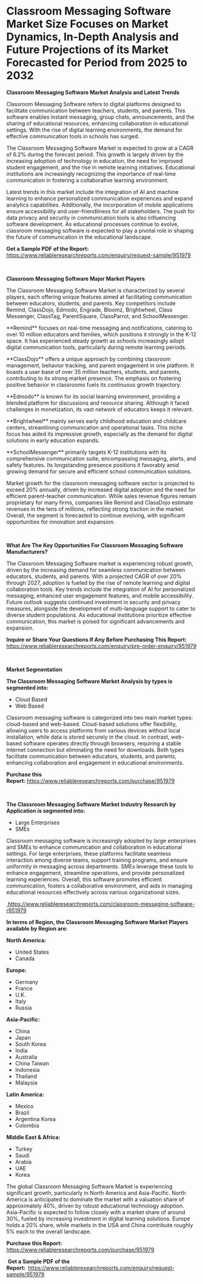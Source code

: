 <p><h1>Classroom Messaging Software Market Size Focuses on Market Dynamics, In-Depth Analysis and Future Projections of its Market Forecasted for Period from 2025 to 2032</h1></p><p><strong>Classroom Messaging Software Market Analysis and Latest Trends</strong></p>
<p><p>Classroom Messaging Software refers to digital platforms designed to facilitate communication between teachers, students, and parents. This software enables instant messaging, group chats, announcements, and the sharing of educational resources, enhancing collaboration in educational settings. With the rise of digital learning environments, the demand for effective communication tools in schools has surged.</p><p>The Classroom Messaging Software Market is expected to grow at a CAGR of 6.2% during the forecast period. This growth is largely driven by the increasing adoption of technology in education, the need for improved student engagement, and the rise in remote learning initiatives. Educational institutions are increasingly recognizing the importance of real-time communication in fostering a collaborative learning environment.</p><p>Latest trends in this market include the integration of AI and machine learning to enhance personalized communication experiences and expand analytics capabilities. Additionally, the incorporation of mobile applications ensure accessibility and user-friendliness for all stakeholders. The push for data privacy and security in communication tools is also influencing software development. As educational processes continue to evolve, classroom messaging software is expected to play a pivotal role in shaping the future of communication in the educational landscape.</p></p>
<p><strong>Get a Sample PDF of the Report:&nbsp;</strong> <a href="https://www.reliableresearchreports.com/enquiry/request-sample/951979?utm_campaign=3308&utm_medium=2&utm_source=Github&utm_content=ia&utm_term=17042025&utm_id=classroom-messaging-software">https://www.reliableresearchreports.com/enquiry/request-sample/951979</a></p>
<p>&nbsp;</p>
<p><strong>Classroom Messaging Software Major Market Players</strong></p>
<p><p>The Classroom Messaging Software Market is characterized by several players, each offering unique features aimed at facilitating communication between educators, students, and parents. Key competitors include Remind, ClassDojo, Edmodo, Engrade, Bloomz, Brightwheel, Class Messenger, ClassTag, ParentSquare, ClassParrot, and SchoolMessenger.</p><p>**Remind** focuses on real-time messaging and notifications, catering to over 10 million educators and families, which positions it strongly in the K-12 space. It has experienced steady growth as schools increasingly adopt digital communication tools, particularly during remote learning periods.</p><p>**ClassDojo** offers a unique approach by combining classroom management, behavior tracking, and parent engagement in one platform. It boasts a user base of over 35 million teachers, students, and parents, contributing to its strong market presence. The emphasis on fostering positive behavior in classrooms fuels its continuous growth trajectory.</p><p>**Edmodo** is known for its social learning environment, providing a blended platform for discussions and resource sharing. Although it faced challenges in monetization, its vast network of educators keeps it relevant.</p><p>**Brightwheel** mainly serves early childhood education and childcare centers, streamlining communication and operational tasks. This niche focus has aided its impressive growth, especially as the demand for digital solutions in early education expands.</p><p>**SchoolMessenger** primarily targets K-12 institutions with its comprehensive communication suite, encompassing messaging, alerts, and safety features. Its longstanding presence positions it favorably amid growing demand for secure and efficient school communication solutions.</p><p>Market growth for the classroom messaging software sector is projected to exceed 20% annually, driven by increased digital adoption and the need for efficient parent-teacher communication. While sales revenue figures remain proprietary for many firms, companies like Remind and ClassDojo estimate revenues in the tens of millions, reflecting strong traction in the market. Overall, the segment is forecasted to continue evolving, with significant opportunities for innovation and expansion.</p></p>
<p>&nbsp;</p>
<p><strong>What Are The Key Opportunities For Classroom Messaging Software Manufacturers?</strong></p>
<p><p>The Classroom Messaging Software market is experiencing robust growth, driven by the increasing demand for seamless communication between educators, students, and parents. With a projected CAGR of over 20% through 2027, adoption is fueled by the rise of remote learning and digital collaboration tools. Key trends include the integration of AI for personalized messaging, enhanced user engagement features, and mobile accessibility. Future outlook suggests continued investment in security and privacy measures, alongside the development of multi-language support to cater to diverse student populations. As educational institutions prioritize effective communication, this market is poised for significant advancements and expansion.</p></p>
<p><strong>Inquire or Share Your Questions If Any Before Purchasing This Report:</strong> <a href="https://www.reliableresearchreports.com/enquiry/pre-order-enquiry/951979?utm_campaign=3308&utm_medium=2&utm_source=Github&utm_content=ia&utm_term=17042025&utm_id=classroom-messaging-software">https://www.reliableresearchreports.com/enquiry/pre-order-enquiry/951979</a></p>
<p>&nbsp;</p>
<p><strong>Market Segmentation</strong></p>
<p><strong>The Classroom Messaging Software Market Analysis by types is segmented into:</strong></p>
<p><ul><li>Cloud Based</li><li>Web Based</li></ul></p>
<p><p>Classroom messaging software is categorized into two main market types: cloud-based and web-based. Cloud-based solutions offer flexibility, allowing users to access platforms from various devices without local installation, while data is stored securely in the cloud. In contrast, web-based software operates directly through browsers, requiring a stable internet connection but eliminating the need for downloads. Both types facilitate communication between educators, students, and parents, enhancing collaboration and engagement in educational environments.</p></p>
<p><strong>Purchase this Report:&nbsp;</strong><a href="https://www.reliableresearchreports.com/purchase/951979?utm_campaign=3308&utm_medium=2&utm_source=Github&utm_content=ia&utm_term=17042025&utm_id=classroom-messaging-software">https://www.reliableresearchreports.com/purchase/951979</a></p>
<p>&nbsp;</p>
<p><strong>The Classroom Messaging Software Market Industry Research by Application is segmented into:</strong></p>
<p><ul><li>Large Enterprises</li><li>SMEs</li></ul></p>
<p><p>Classroom messaging software is increasingly adopted by large enterprises and SMEs to enhance communication and collaboration in educational settings. For large enterprises, these platforms facilitate seamless interaction among diverse teams, support training programs, and ensure uniformity in messaging across departments. SMEs leverage these tools to enhance engagement, streamline operations, and provide personalized learning experiences. Overall, this software promotes efficient communication, fosters a collaborative environment, and aids in managing educational resources effectively across various organizational sizes.</p></p>
<p><a href="https://www.reliableresearchreports.com/classroom-messaging-software-r951979?utm_campaign=3308&utm_medium=2&utm_source=Github&utm_content=ia&utm_term=17042025&utm_id=classroom-messaging-software">&nbsp;https://www.reliableresearchreports.com/classroom-messaging-software-r951979</a></p>
<p><strong>In terms of Region, the Classroom Messaging Software Market Players available by Region are:</strong></p>
<p>
    <p> <strong> North America: </strong>
        <ul>
            <li>United States</li>
            <li>Canada</li>
        </ul>
        </p> 
    <p> <strong> Europe: </strong>
        <ul>
            <li>Germany</li>
            <li>France</li>
            <li>U.K.</li>
            <li>Italy</li>
            <li>Russia</li>
        </ul>
        </p> 
    <p> <strong> Asia-Pacific: </strong>
        <ul>
            <li>China</li>
            <li>Japan</li>
            <li>South Korea</li>
            <li>India</li>
            <li>Australia</li>
            <li>China Taiwan</li>
            <li>Indonesia</li>
            <li>Thailand</li>
            <li>Malaysia</li>
        </ul>
        </p> 
    <p> <strong> Latin America: </strong>
        <ul>
            <li>Mexico</li>
            <li>Brazil</li>
            <li>Argentina Korea</li>
            <li>Colombia</li>
        </ul>
        </p> 
    <p> <strong> Middle East & Africa: </strong>
        <ul>
            <li>Turkey</li>
            <li>Saudi</li>
            <li>Arabia</li>
            <li>UAE</li>
            <li>Korea</li>
        </ul>
    </p>
    </p>
<p><p>The global Classroom Messaging Software Market is experiencing significant growth, particularly in North America and Asia-Pacific. North America is anticipated to dominate the market with a valuation share of approximately 40%, driven by robust educational technology adoption. Asia-Pacific is expected to follow closely with a market share of around 30%, fueled by increasing investment in digital learning solutions. Europe holds a 20% share, while markets in the USA and China contribute roughly 5% each to the overall landscape.</p></p>
<p><strong>Purchase this Report: </strong><a href="https://www.reliableresearchreports.com/purchase/951979?utm_campaign=3308&utm_medium=2&utm_source=Github&utm_content=ia&utm_term=17042025&utm_id=classroom-messaging-software">https://www.reliableresearchreports.com/purchase/951979</a></p>
<p>&nbsp;<strong>Get a Sample PDF of the Report:&nbsp;&nbsp;</strong><a href="https://www.reliableresearchreports.com/enquiry/request-sample/951979?utm_campaign=3308&utm_medium=2&utm_source=Github&utm_content=ia&utm_term=17042025&utm_id=classroom-messaging-software">https://www.reliableresearchreports.com/enquiry/request-sample/951979</a></p>
<p><strong></strong></p>
<p><p></p><p></p><p></p></p>